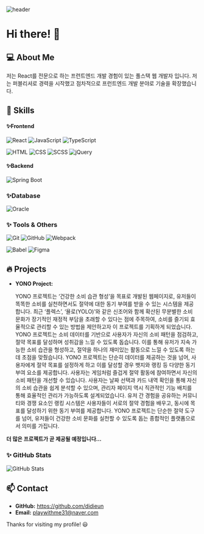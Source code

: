 
![header](https://capsule-render.vercel.app/api?type=waving&color=f4bbbb&height=300&section=header&text=Ji-Eun%20GitHub!&fontSize=100&fontAlignY=45&fontColor=fff)

# Hi there! 👋

## 💻 About Me
저는 React를 전문으로 하는 프런트엔드 개발 경험이 있는 풀스택 웹 개발자 입니다. 
저는 퍼블리셔로 경력을 시작했고 점차적으로 프런트엔드 개발 분야로 기술을 확장했습니다. 

## 🚀 Skills
#### ✨Frontend
![React](https://img.shields.io/badge/React-%2361DAFB.svg?style=for-the-badge&logo=react&logoColor=white)
![JavaScript](https://img.shields.io/badge/JavaScript-%23F7DF1E.svg?style=for-the-badge&logo=javascript&logoColor=black)
![TypeScript](https://img.shields.io/badge/TypeScript-%233178C6.svg?style=for-the-badge&logo=typescript&logoColor=white)


![HTML](https://img.shields.io/badge/HTML-%23E34F26.svg?style=for-the-badge&logo=html5&logoColor=white)
![CSS](https://img.shields.io/badge/CSS-%231572B6.svg?style=for-the-badge&logo=css3&logoColor=white)
![SCSS](https://img.shields.io/badge/SCSS-%23CC6699.svg?style=for-the-badge&logo=sass&logoColor=white)
![jQuery](https://img.shields.io/badge/jQuery-%230769AD.svg?style=for-the-badge&logo=jquery&logoColor=white)

#### ✨Backend
![Spring Boot](https://img.shields.io/badge/Spring%20Boot-%236DB33F.svg?style=for-the-badge&logo=springboot&logoColor=white)

### ✨Database
![Oracle](https://img.shields.io/badge/Oracle-%23F80000.svg?style=for-the-badge&logo=oracle&logoColor=white)

### ✨ Tools & Others
![Git](https://img.shields.io/badge/Git-%23F05032.svg?style=for-the-badge&logo=git&logoColor=white)
![GitHub](https://img.shields.io/badge/GitHub-%23339933.svg?style=for-the-badge&logo=github&logoColor=white)
![Webpack](https://img.shields.io/badge/Webpack-%238DD6F9.svg?style=for-the-badge&logo=webpack&logoColor=black)


![Babel](https://img.shields.io/badge/Babel-%23F9DC3E.svg?style=for-the-badge&logo=babel&logoColor=black)
![Figma](https://img.shields.io/badge/Figma-%23F24E1E.svg?style=for-the-badge&logo=figma&logoColor=white)

## 🔥 Projects
- **YONO Project:**

  YONO 프로젝트는 ‘건강한 소비 습관 형성’을 목표로 개발된 웹페이지로, 유저들이 똑똑한 소비를 실천하면서도 절약에 대한 동기 부여를 받을 수 있는 시스템을 제공합니다.
  최근 ‘플렉스’, ‘욜로(YOLO)’와 같은 신조어와 함께 확산된 무분별한 소비 문화가 장기적인 재정적 부담을 초래할 수 있다는 점에 주목하여,
  소비를 즐기되 효율적으로 관리할 수 있는 방법을 제안하고자 이 프로젝트를 기획하게 되었습니다.
  YONO 프로젝트는 소비 데이터를 기반으로 사용자가 자신의 소비 패턴을 점검하고, 절약 목표를 달성하며 성취감을 느낄 수 있도록 돕습니다.
  이를 통해 유저가 지속 가능한 소비 습관을 형성하고, 절약을 하나의 재미있는 활동으로 느낄 수 있도록 하는 데 초점을 맞췄습니다.
  YONO 프로젝트는 단순히 데이터를 제공하는 것을 넘어, 사용자에게 절약 목표를 설정하게 하고 이를 달성할 경우 뱃지와 랭킹 등 다양한 동기 부여 요소를 제공합니다.
   사용자는 게임처럼 즐겁게 절약 활동에 참여하면서 자신의 소비 패턴을 개선할 수 있습니다.
  사용자는 날짜 선택과 카드 내역 확인을 통해 자신의 소비 습관을 쉽게 분석할 수 있으며, 관리자 페이지 역시 직관적인 기능 배치를 통해 효율적인 관리가 가능하도록 설계되었습니다.
  유저 간 경험을 공유하는 커뮤니티와 경쟁 요소인 랭킹 시스템은 사용자들이 서로의 절약 경험을 배우고, 동시에 목표를 달성하기 위한 동기 부여를 제공합니다.
  YONO 프로젝트는 단순한 절약 도구를 넘어, 유저들이 건강한 소비 문화를 실천할 수 있도록 돕는 종합적인 플랫폼으로서 의미를 가집니다.


**더 많은 프로젝트가 곧 제공될 예정입니다...**

### ✨ GitHub Stats
![GitHub Stats](https://github-readme-stats.vercel.app/api?username=didieun&show_icons=true&theme=radical)

## 📫 Contact
- **GitHub:** https://github.com/didieun
- **Email:** playwithme31@naver.com

Thanks for visiting my profile! 😃

